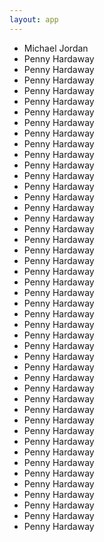 ```yaml
---
layout: app
---
```

* Michael Jordan
* Penny Hardaway
* Penny Hardaway
* Penny Hardaway
* Penny Hardaway
* Penny Hardaway
* Penny Hardaway
* Penny Hardaway
* Penny Hardaway
* Penny Hardaway
* Penny Hardaway
* Penny Hardaway
* Penny Hardaway
* Penny Hardaway
* Penny Hardaway
* Penny Hardaway
* Penny Hardaway
* Penny Hardaway
* Penny Hardaway
* Penny Hardaway
* Penny Hardaway
* Penny Hardaway
* Penny Hardaway
* Penny Hardaway
* Penny Hardaway
* Penny Hardaway
* Penny Hardaway
* Penny Hardaway
* Penny Hardaway
* Penny Hardaway
* Penny Hardaway
* Penny Hardaway
* Penny Hardaway
* Penny Hardaway
* Penny Hardaway
* Penny Hardaway
* Penny Hardaway
* Penny Hardaway
* Penny Hardaway
* Penny Hardaway
* Penny Hardaway
* Penny Hardaway
* Penny Hardaway
* Penny Hardaway
* Penny Hardaway
* Penny Hardaway
